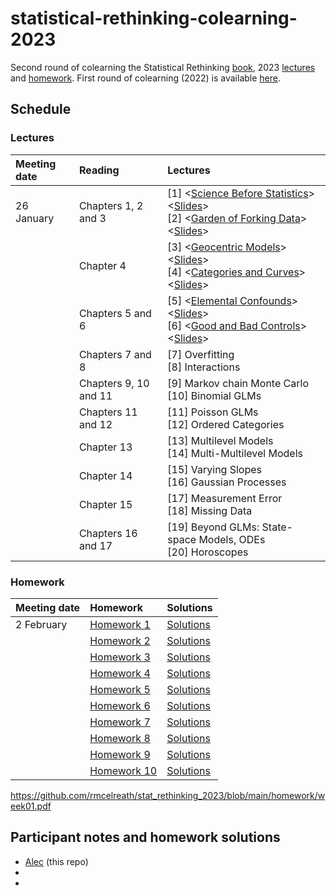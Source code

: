 # statistical-rethinking-colearning-2023

Second round of colearning the Statistical Rethinking 
[book](https://xcelab.net/rm/statistical-rethinking/), 2023 [lectures](https://www.youtube.com/playlist?list=PLDcUM9US4XdPz-KxHM4XHt7uUVGWWVSus) and 
[homework](https://github.com/rmcelreath/stat_rethinking_2023/tree/main/homework).
First round of colearning (2022) is available [here](https://github.com/robitalec/statistical-rethinking-colearning-2022).


## Schedule

### Lectures

| Meeting date | Reading  | Lectures  |
| :----------- | :------- | :-------- |
| 26 January   | Chapters 1, 2 and 3 | [1] <[Science Before Statistics](https://www.youtube.com/watch?v=FdnMWdICdRs&list=PLDcUM9US4XdPz-KxHM4XHt7uUVGWWVSus&index=1)> <[Slides](https://speakerdeck.com/rmcelreath/statistical-rethinking-2023-lecture-01)> <br> [2] <[Garden of Forking Data](https://www.youtube.com/watch?v=R1vcdhPBlXA&list=PLDcUM9US4XdPz-KxHM4XHt7uUVGWWVSus&index=2)> <[Slides](https://speakerdeck.com/rmcelreath/statistical-rethinking-2023-lecture-02)>
| | Chapter 4 | [3] <[Geocentric Models](https://www.youtube.com/watch?v=tNOu-SEacNU&list=PLDcUM9US4XdPz-KxHM4XHt7uUVGWWVSus&index=3)> <[Slides](https://speakerdeck.com/rmcelreath/statistical-rethinking-2023-lecture-03)> <br> [4] <[Categories and Curves](https://www.youtube.com/watch?v=F0N4b7K_iYQ&list=PLDcUM9US4XdPz-KxHM4XHt7uUVGWWVSus&index=4)> <[Slides](https://speakerdeck.com/rmcelreath/statistical-rethinking-2023-lecture-04)>
| | Chapters 5 and 6 |  [5] <[Elemental Confounds](https://www.youtube.com/watch?v=mBEA7PKDmiY&list=PLDcUM9US4XdPz-KxHM4XHt7uUVGWWVSus&index=5)> <[Slides](https://speakerdeck.com/rmcelreath/statistical-rethinking-2023-lecture-05)> <br> [6] <[Good and Bad Controls](https://www.youtube.com/watch?v=uanZZLlzKHw&list=PLDcUM9US4XdPz-KxHM4XHt7uUVGWWVSus&index=6)> <[Slides](https://speakerdeck.com/rmcelreath/statistical-rethinking-2023-lecture-06)>
| | Chapters 7 and 8 | [7] Overfitting <br> [8] Interactions
| | Chapters 9, 10 and 11 | [9] Markov chain Monte Carlo <br> [10] Binomial GLMs
| | Chapters 11 and 12 | [11] Poisson GLMs <br> [12] Ordered Categories
| | Chapter 13 | [13] Multilevel Models <br> [14] Multi-Multilevel Models
| | Chapter 14 | [15] Varying Slopes <br> [16] Gaussian Processes
| | Chapter 15 | [17] Measurement Error <br> [18] Missing Data
| | Chapters 16 and 17 | [19] Beyond GLMs: State-space Models, ODEs <br> [20] Horoscopes

### Homework

| Meeting date | Homework    | Solutions | 
| :----------- | :---------- | :-------- |
| 2 February   | [Homework 1](https://github.com/rmcelreath/stat_rethinking_2023/blob/main/homework/week01.pdf) | [Solutions](https://github.com/rmcelreath/stat_rethinking_2023/blob/main/homework/week01-solutions.pdf) | 
|              | [Homework 2](https://github.com/rmcelreath/stat_rethinking_2023/blob/main/homework/week02.pdf) | [Solutions](https://github.com/rmcelreath/stat_rethinking_2023/blob/main/homework/week02-solutions.pdf) | 
|              | [Homework 3](https://github.com/rmcelreath/stat_rethinking_2023/blob/main/homework/week03.pdf) | [Solutions](https://github.com/rmcelreath/stat_rethinking_2023/blob/main/homework/week03-solutions.pdf) | 
|              | [Homework 4](https://github.com/rmcelreath/stat_rethinking_2023/blob/main/homework/week04.pdf) | [Solutions](https://github.com/rmcelreath/stat_rethinking_2023/blob/main/homework/week04-solutions.pdf) | 
|              | [Homework 5](https://github.com/rmcelreath/stat_rethinking_2023/blob/main/homework/week05.pdf) | [Solutions](https://github.com/rmcelreath/stat_rethinking_2023/blob/main/homework/week05-solutions.pdf) | 
|              | [Homework 6](https://github.com/rmcelreath/stat_rethinking_2023/blob/main/homework/week06.pdf) | [Solutions](https://github.com/rmcelreath/stat_rethinking_2023/blob/main/homework/week06-solutions.pdf) | 
|              | [Homework 7](https://github.com/rmcelreath/stat_rethinking_2023/blob/main/homework/week07.pdf) | [Solutions](https://github.com/rmcelreath/stat_rethinking_2023/blob/main/homework/week07-solutions.pdf) | 
|              | [Homework 8](https://github.com/rmcelreath/stat_rethinking_2023/blob/main/homework/week08.pdf) | [Solutions](https://github.com/rmcelreath/stat_rethinking_2023/blob/main/homework/week08-solutions.pdf) | 
|              | [Homework 9](https://github.com/rmcelreath/stat_rethinking_2023/blob/main/homework/week09.pdf) | [Solutions](https://github.com/rmcelreath/stat_rethinking_2023/blob/main/homework/week09-solutions.pdf) | 
|              | [Homework 10](https://github.com/rmcelreath/stat_rethinking_2023/blob/main/homework/week10.pdf) | [Solutions](https://github.com/rmcelreath/stat_rethinking_2023/blob/main/homework/week10-solutions.pdf) | 


https://github.com/rmcelreath/stat_rethinking_2023/blob/main/homework/week01.pdf


## Participant notes and homework solutions

- [Alec](https://github.com/robitalec/statistical-rethinking-colearning-2023) (this repo)
- 
- 
